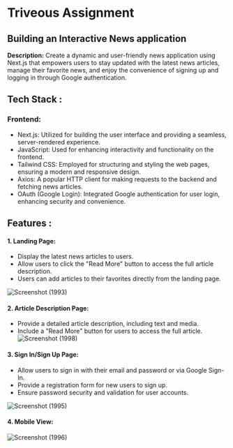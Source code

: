 

# Triveous Assignment 


## Building an Interactive News application

**Description:** 
Create a dynamic and user-friendly news application using Next.js that empowers users to stay updated with the latest news articles, manage their favorite news, and enjoy the convenience of signing up and logging in through Google authentication.


## Tech Stack : 

### Frontend:
- Next.js: Utilized for building the user interface and providing a seamless, server-rendered experience.
- JavaScript: Used for enhancing interactivity and functionality on the frontend.
- Tailwind CSS: Employed for structuring and styling the web pages, ensuring a modern and responsive design.
- Axios: A popular HTTP client for making requests to the backend and fetching news articles.
- OAuth (Google Login): Integrated Google authentication for user login, enhancing security and convenience.


## Features :


#### 1. Landing Page:

- Display the latest news articles to users.
- Allow users to click the "Read More" button to access the full article description.
- Users can add articles to their favorites directly from the landing page.

![Screenshot (1993)](https://github.com/gauravpardeshi1/Triveous/assets/112778106/baa4aea5-e791-4547-b94e-9d1f87841226)

#### 2. Article Description Page:

- Provide a detailed article description, including text and media.
- Include a "Read More" button for users to access the full article.
![Screenshot (1998)](https://github.com/gauravpardeshi1/Triveous/assets/112778106/f1d921b5-1ec0-4634-8218-bbe175b912e6)

#### 3. Sign In/Sign Up Page:

- Allow users to sign in with their email and password or via Google Sign-In.
- Provide a registration form for new users to sign up.
- Ensure password security and validation for user accounts.


![Screenshot (1995)](https://github.com/gauravpardeshi1/Triveous/assets/112778106/dc7b017e-58f5-498c-bed4-6e7d42f41f4f)

#### 4. Mobile View:
![Screenshot (1996)](https://github.com/gauravpardeshi1/Triveous/assets/112778106/e8a4e9c9-7cd1-4d58-83e6-59941a43b8aa)








